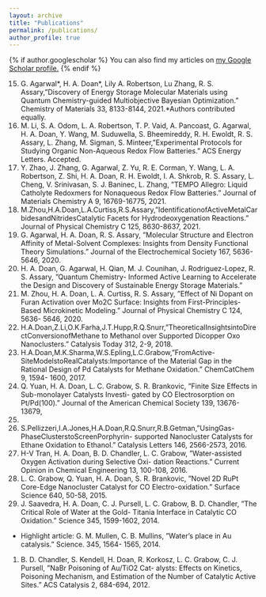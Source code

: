 ```yaml
---
layout: archive
title: "Publications"
permalink: /publications/
author_profile: true
---
```


{% if author.googlescholar %}
  You can also find my articles on <u><a href="{{author.googlescholar}}">my Google Scholar profile</a>.</u>
{% endif %}

15. G. Agarwal*, H. A. Doan*, Lily A. Robertson, Lu Zhang, R. S. Assary,”Discovery of Energy Storage Molecular Materials using Quantum Chemistry-guided Multiobjective Bayesian Optimization.” Chemistry of Materials 33, 8133-8144, 2021.*Authors contributed equally.
14. M. Li, S. A. Odom, L. A. Robertson, T. P. Vaid, A. Pancoast, G. Agarwal, H. A. Doan, Y. Wang, M. Suduwella, S. Bheemireddy, R. H. Ewoldt, R. S. Assary, L. Zhang, M. Sigman, S. Minteer,”Experimental Protocols for Studying Organic Non-Aqueous Redox Flow Batteries.” ACS Energy Letters. Accepted.
13. Y. Zhao, J. Zhang, G. Agarwal, Z. Yu, R. E. Corman, Y. Wang, L. A. Robertson, Z. Shi, H. A. Doan, R. H. Ewoldt, I. A. Shkrob, R. S. Assary, L. Cheng, V. Srinivasan, S. J. Baninec, L. Zhang, ”TEMPO Allegro: Liquid Catholyte Redoxmers for Nonaqueous Redox Flow Batteries.” Journal of Materials Chemistry A 9, 16769-16775, 2021.
12. M.Zhou,H.A.Doan,L.A.Curtiss,R.S.Assary,”IdentificationofActiveMetalCarbidesandNitridesCatalytic Facets for Hydrodeoxygenation Reactions.” Journal of Physical Chemistry C 125, 8630-8637, 2021.
11. G. Agarwal, H. A. Doan, R. S. Assary, ”Molecular Structure and Electron Affinity of Metal-Solvent Complexes: Insights from Density Functional Theory Simulations.” Journal of the Electrochemical Society 167, 5636- 5646, 2020.
10. H. A. Doan, G. Agarwal, H. Qian, M. J. Counihan, J. Rodriguez-Lopez, R. S. Assary, ”Quantum Chemistry- Informed Active Learning to Accelerate the Design and Discovery of Sustainable Energy Storage Materials.”
8. M. Zhou, H. A. Doan, L. A. Curtiss, R. S. Assary, ”Effect of Ni Dopant on Furan Activation over Mo2C Surface:
Insights from First-Principles-Based Microkinetic Modeling.” Journal of Physical Chemistry C 124, 5636-
5646, 2020.
8. H.A.Doan,Z.Li,O.K.Farha,J.T.Hupp,R.Q.Snurr,”TheoreticalInsightsintoDirectConversionofMethane
to Methanol over Supported Dicopper Oxo Nanoclusters.” Catalysis Today 312, 2-9, 2018.
7. H.A.Doan,M.K.Sharma,W.S.Epling,L.C.Grabow,”FromActive-SiteModelstoRealCatalysts:Importance of the Material Gap in the Rational Design of Pd Catalysts for Methane Oxidation.” ChemCatChem 9, 1594-
1600, 2017.
6. Q. Yuan, H. A. Doan, L. C. Grabow, S. R. Brankovic, ”Finite Size Effects in Sub-monolayer Catalysts Investi-
gated by CO Electrosorption on Pt/Pd(100).” Journal of the American Chemical Society 139, 13676-13679,
2017.
5. S.Pellizzeri,I.A.Jones,H.A.Doan,R.Q.Snurr,R.B.Getman,”UsingGas-PhaseClusterstoScreenPorphyrin-
supported Nanocluster Catalysts for Ethane Oxidation to Ethanol.” Catalysis Letters 146, 2566-2573, 2016.
4. H-V Tran, H. A. Doan, B. D. Chandler, L. C. Grabow, ”Water-assisted Oxygen Activation during Selective Oxi-
dation Reactions.” Current Opinion in Chemical Engineering 13, 100-108, 2016.
3. L. C. Grabow, Q. Yuan, H. A. Doan, S. R. Brankovic, ”Novel 2D RuPt Core-Edge Nanocluster Catalyst for CO
Electro-oxidation.” Surface Science 640, 50-58, 2015.
2. J. Saavedra, H. A. Doan, C. J. Pursell, L. C. Grabow, B. D. Chandler, ”The Critical Role of Water at the Gold-
Titania Interface in Catalytic CO Oxidation.” Science 345, 1599-1602, 2014.
- Highlight article: G. M. Mullen, C. B. Mullins, ”Water’s place in Au catalysis.” Science. 345, 1564- 1565, 2014.
1. B. D. Chandler, S. Kendell, H. Doan, R. Korkosz, L. C. Grabow, C. J. Pursell, ”NaBr Poisoning of Au/TiO2 Cat- alysts: Effects on Kinetics, Poisoning Mechanism, and Estimation of the Number of Catalytic Active Sites.”
ACS Catalysis 2, 684-694, 2012.